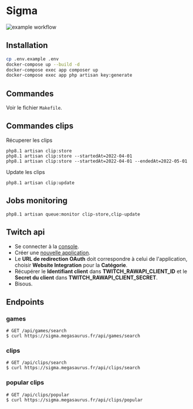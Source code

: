 # Sigma
![example workflow](https://github.com/ubermeows/sigma/actions/workflows/laravel.yml/badge.svg)
## Installation
```bash
cp .env.example .env
docker-compose up --build -d
docker-compose exec app composer up
docker-compose exec app php artisan key:generate
```
## Commandes
Voir le fichier `Makefile`.
## Commandes clips
Récuperer les clips
```
php8.1 artisan clip:store
php8.1 artisan clip:store --startedAt=2022-04-01
php8.1 artisan clip:store --startedAt=2022-04-01 --endedAt=2022-05-01
```
Update les clips
```
php8.1 artisan clip:update
```
## Jobs monitoring
```
php8.1 artisan queue:monitor clip-store,clip-update
```
## Twitch api
- Se connecter à la [console](https://dev.twitch.tv/console).
- Créer une [nouvelle application](https://dev.twitch.tv/console/apps/create).
- Le **URL de redirection OAuth** doit correspondre à celui de l'application, choisir **Website Integration** pour la **Catégorie**.
- Récupérer le **Identifiant client** dans **TWITCH_RAWAPI_CLIENT_ID** et le **Secret du client** dans **TWITCH_RAWAPI_CLIENT_SECRET**.
- Bisous.
## Endpoints
### games
```
# GET /api/games/search
$ curl https://sigma.megasaurus.fr/api/games/search
```
### clips
```
# GET /api/clips/search
$ curl https://sigma.megasaurus.fr/api/clips/search
```
### popular clips
```
# GET /api/clips/popular
$ curl https://sigma.megasaurus.fr/api/clips/popular
```
